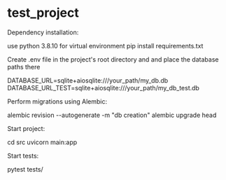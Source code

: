 # test_project

Dependency installation:

use python 3.8.10 for virtual environment
pip install requirements.txt


Create .env file in the project's root directory and and place the database paths there

DATABASE_URL=sqlite+aiosqlite:///your_path/my_db.db
DATABASE_URL_TEST=sqlite+aiosqlite:///your_path/my_db_test.db


Perform migrations using Alembic: 

alembic revision --autogenerate -m "db creation"
alembic upgrade head 


Start project:

cd src
uvicorn main:app


Start tests:

pytest tests/

